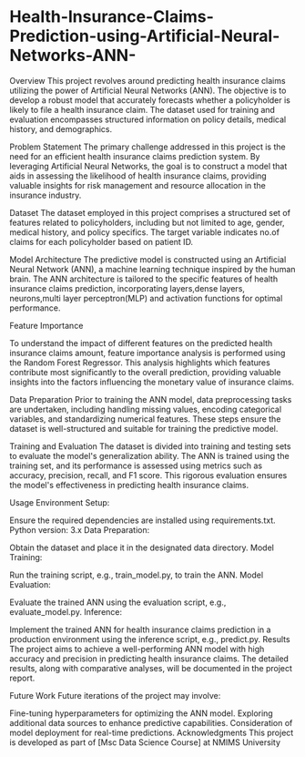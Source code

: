 # Health-Insurance-Claims-Prediction-using-Artificial-Neural-Networks-ANN-
Overview
This project revolves around predicting health insurance claims utilizing the power of Artificial Neural Networks (ANN). The objective is to develop a robust model that accurately forecasts whether a policyholder is likely to file a health insurance claim. The dataset used for training and evaluation encompasses structured information on policy details, medical history, and demographics.

Problem Statement
The primary challenge addressed in this project is the need for an efficient health insurance claims prediction system. By leveraging Artificial Neural Networks, the goal is to construct a model that aids in assessing the likelihood of health insurance claims, providing valuable insights for risk management and resource allocation in the insurance industry.

Dataset
The dataset employed in this project comprises a structured set of features related to policyholders, including but not limited to age, gender, medical history, and policy specifics. The target variable indicates no.of claims for each policyholder based on patient ID.

Model Architecture
The predictive model is constructed using an Artificial Neural Network (ANN), a machine learning technique inspired by the human brain. The ANN architecture is tailored to the specific features of health insurance claims prediction, incorporating layers,dense layers, neurons,multi layer perceptron(MLP) and activation functions for optimal performance.

Feature Importance

To understand the impact of different features on the predicted health insurance claims amount, feature importance analysis is performed using the Random Forest Regressor. This analysis highlights which features contribute most significantly to the overall prediction, providing valuable insights into the factors influencing the monetary value of insurance claims.

Data Preparation
Prior to training the ANN model, data preprocessing tasks are undertaken, including handling missing values, encoding categorical variables, and standardizing numerical features. These steps ensure the dataset is well-structured and suitable for training the predictive model.

Training and Evaluation
The dataset is divided into training and testing sets to evaluate the model's generalization ability. The ANN is trained using the training set, and its performance is assessed using metrics such as accuracy, precision, recall, and F1 score. This rigorous evaluation ensures the model's effectiveness in predicting health insurance claims.

Usage
Environment Setup:

Ensure the required dependencies are installed using requirements.txt.
Python version: 3.x
Data Preparation:

Obtain the dataset and place it in the designated data directory.
Model Training:

Run the training script, e.g., train_model.py, to train the ANN.
Model Evaluation:

Evaluate the trained ANN using the evaluation script, e.g., evaluate_model.py.
Inference:

Implement the trained ANN for health insurance claims prediction in a production environment using the inference script, e.g., predict.py.
Results
The project aims to achieve a well-performing ANN model with high accuracy and precision in predicting health insurance claims. The detailed results, along with comparative analyses, will be documented in the project report.

Future Work
Future iterations of the project may involve:

Fine-tuning hyperparameters for optimizing the ANN model.
Exploring additional data sources to enhance predictive capabilities.
Consideration of model deployment for real-time predictions.
Acknowledgments
This project is developed as part of [Msc Data Science Course] at NMIMS University
